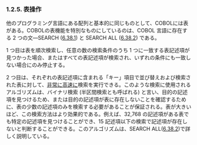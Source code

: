 ### 1.2.5. 表操作

他のプログラミング言語にある配列と基本的に同じものとして、COBOLには表がある。COBOLの表機能を特別なものにしているのは、COBOL 言語に存在する 2 つの文―SEARCH ([6.38.1](6-38-1.md)) と SEARCH ALL ([6.38.2](6-38-2.md)) である。

1 つ目は表を順次検索し、任意の数の検索条件のうち 1 つに一致する表記述項が見つかった場合、またはすべての表記述項が検索され、いずれの条件にも一致しない場合にのみ停止する。

2 つ目は、それぞれの表記述項に含まれる「キー」項目で並び替えおよび検索された表に対して、<u>非常に高速に</u>検索を実行できる。このような検索に使用されるアルゴリズムは、バイナリ検索 (半区間検索とも呼ばれる) と言い、目的の記述項を見つけるため、または目的の記述項が表に存在しないことを確認するために、表の少数の記述項のみを検索する必要があることが保証される。表が大きいほど、この検索方法はより効果的である。例えば、32,768 の記述項がある表でも特定の記述項を見つけることができ、15 記述項以下の検索で記述項が存在しないと判断することができる。このアルゴリズムは、SEARCH ALL([6.38.2](6-38-2.md))で詳しく説明している。
